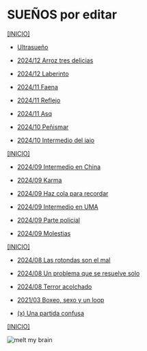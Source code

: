# SUEÑOS por editar

[[INICIO]](/README.md)

   - [Ultrasueño](./U1-archivo-sueños/2025-03-30-Ultrasueño.md)

   

   - [2024/12 Arroz tres delicias](./U1-archivo-sueños/2024-12-09_Arroz_tres_delicias.md)

   - [2024/12 Laberinto](./U1-archivo-sueños/2024-12-02_Laberinto.md)

   - [2024/11 Faena](./U1-archivo-sueños/2024-11-10_Faena.md)

   - [2024/11 Reflejo](./U1-archivo-sueños/2024-11-07_Reflejo.md)

   - [2024/11 Asq](./U1-archivo-sueños/2024-11-05_asq.md)

   - [2024/10 Peñismar](./U1-archivo-sueños/2024-10-22_Peñismal.md)

   - [2024/10 Intermedio del iaio](./U1-archivo-sueños/2024-10-10_Sueño-breve-iaio.md)

[[INICIO]](/README.md)

   - [2024/09 Intermedio en China](./U1-archivo-sueños/2024-09-23_Intermedio_china.md)

   - [2024/09 Karma](./U1-archivo-sueños/2024-09-20_Karma.md)

   - [2024/09 Haz cola para recordar](./U1-archivo-sueños/2024-09-18_Haz_cola_recordar.md)

   - [2024/09 Intermedio en UMA](./U1-archivo-sueños/2024-09-17_fragmento_UMA.md)

   - [2024/09 Parte policial](./U1-archivo-sueños/2024-09-11_parte_policial.md)
   
   - [2024/09 Molestias](./U1-archivo-sueños/2024-09-07_molestias.md)

[[INICIO]](/README.md)

   - [2024/08 Las rotondas son el mal](./U1-archivo-sueños/2024-08-29_Las_rotondas_add.md)

   - [2024/08 Un problema que se resuelve solo](./U1-archivo-sueños/2024-08-28_Un_problema_add.md)

   - [2024/08 Terror acolchado](./U1-archivo-sueños/2024-08-27_Terror_acolchado.md)

   - [2021/03 Boxeo, sexo y un loop](./U1-archivo-sueños/2021-03-28_Boxeo_sexo_loop.md)

   - [(x) Una partida confusa](./U1-archivo-sueños/_Una_partida_confusa.md)

[[INICIO]](/README.md)


![melt my brain](https://raw.githubusercontent.com/ddavb/ddavb.github.io/master/_images/IMG_3683_edit.png)
